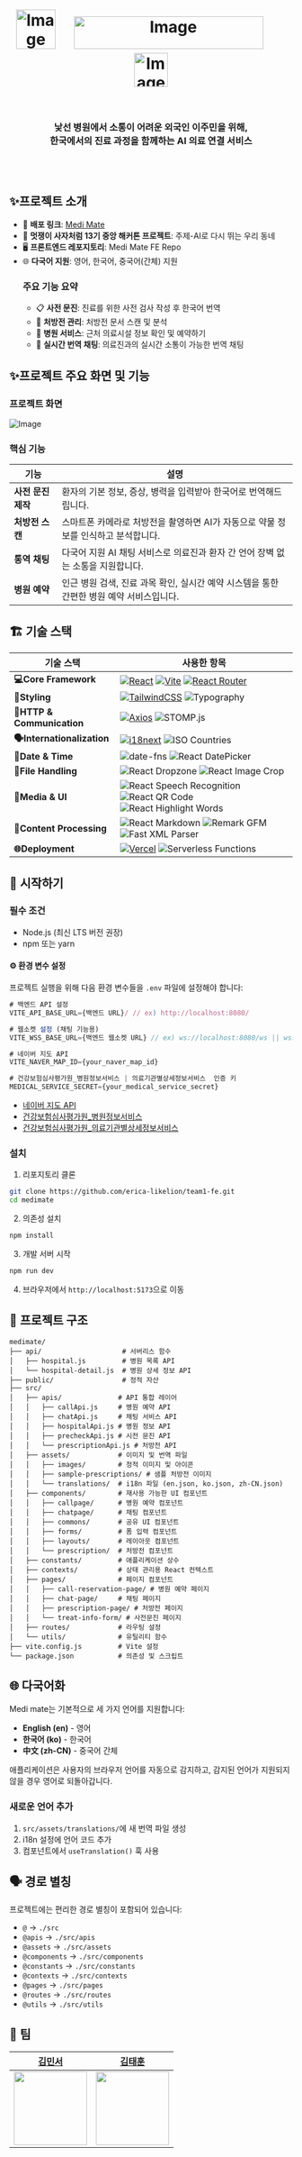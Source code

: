 # <div align = "center"><img width="70" height="70" alt="Image" src="https://github.com/user-attachments/assets/48e4cfa2-e1ea-4ce9-9526-76f7e122d772" />&nbsp;&nbsp;&nbsp;&nbsp;&nbsp;<img width="337" height="58" alt="Image" src="https://github.com/user-attachments/assets/c2db7caa-169c-4425-9871-0785f00c7ba1" /> &nbsp;&nbsp;&nbsp;&nbsp;&nbsp; <img width="60" height="60" alt="Image" src="https://likelion.net/img/favicon.png" /></div>

<br/>

<div align = "center">
 <h3>낯선 병원에서 소통이 어려운 외국인 이주민을 위해, <br/>한국에서의 진료 과정을 함께하는 AI 의료 연결 서비스</h3>
</div>

<br/>
<br/>

## ✨프로젝트 소개
- 🏁 **배포 링크**:  [Medi Mate](https://lion-medimate.vercel.app/home)
- 🦁 **멋쟁이 사자처럼 13기 중앙 해커톤 프로젝트**: 주제-AI로 다시 뛰는 우리 동네
- 🖥️ **프론트엔드 레포지토리**: Medi Mate FE Repo
- 🌐 **다국어 지원**: 영어, 한국어, 중국어(간체) 지원
  ### 주요 기능 요약
  - 📋 **사전 문진**: 진료를 위한 사전 검사 작성 후 한국어 번역
  - 💊 **처방전 관리**: 처방전 문서 스캔 및 분석
  - 🏥 **병원 서비스**: 근처 의료시설 정보 확인 및 예약하기
  - 💬 **실시간 번역 채팅**: 의료진과의 실시간 소통이 가능한 번역 채팅

## ✨프로젝트 주요 화면 및 기능
### 프로젝트 화면
![Image](https://github.com/user-attachments/assets/e7c46fb0-2324-41dc-bb75-e5c6e1660054)
### 핵심 기능
| 기능       | 설명                        |
|------------|-----------------------------|
| **사전 문진 제작**       | 환자의 기본 정보, 증상, 병력을 입력받아 한국어로 번역해드립니다. |
| **처방전 스캔**       | 스마트폰 카메라로 처방전을 촬영하면 AI가 자동으로 약물 정보를 인식하고 분석합니다.| 
| **통역 채팅**       | 다국어 지원 AI 채팅 서비스로 의료진과 환자 간 언어 장벽 없는 소통을 지원합니다. |
| **병원 예약**       | 인근 병원 검색, 진료 과목 확인, 실시간 예약 시스템을 통한 간편한 병원 예약 서비스입니다. |


## 🏗️ 기술 스택

| 기술 스택 | 사용한 항목 |
|----------|------------|
| **💻Core Framework** | [![React](https://img.shields.io/badge/React-61DAFB?style=for-the-badge&logo=react&logoColor=white)](https://reactjs.org/) [![Vite](https://img.shields.io/badge/Vite-646CFF?style=for-the-badge&logo=vite&logoColor=white)](https://vitejs.dev/) [![React Router](https://img.shields.io/badge/React--Router-CA4245?style=for-the-badge&logo=reactrouter&logoColor=white)](https://reactrouter.com/) |
| **🎨Styling** | [![TailwindCSS](https://img.shields.io/badge/Tailwind_CSS-38B2AC?style=for-the-badge&logo=tailwind-css&logoColor=white)](https://tailwindcss.com/) ![Typography](https://img.shields.io/badge/Tailwind_Typography-38B2AC?style=for-the-badge&logo=tailwind-css&logoColor=white) |
| **📡HTTP & Communication** | [![Axios](https://img.shields.io/badge/Axios-5A29E4?style=for-the-badge&logo=axios&logoColor=white)](https://axios-http.com/) ![STOMP.js](https://img.shields.io/badge/STOMP.js-FF6B6B?style=for-the-badge&logo=socketdotio&logoColor=white) |
| **🗣️Internationalization** | [![i18next](https://img.shields.io/badge/i18next-26A69A?style=for-the-badge&logo=i18next&logoColor=white)](https://www.i18next.com/) ![ISO Countries](https://img.shields.io/badge/ISO_Countries-4CAF50?style=for-the-badge&logo=googlemaps&logoColor=white) |
| **📅Date & Time** | ![date-fns](https://img.shields.io/badge/date--fns-770C56?style=for-the-badge&logo=clockify&logoColor=white) ![React DatePicker](https://img.shields.io/badge/React_DatePicker-61DAFB?style=for-the-badge&logo=react&logoColor=white) |
| **📁File Handling** | ![React Dropzone](https://img.shields.io/badge/React_Dropzone-00D9FF?style=for-the-badge&logo=dropbox&logoColor=white) ![React Image Crop](https://img.shields.io/badge/React_Image_Crop-FF6B35?style=for-the-badge&logo=photopea&logoColor=white) |
| **🎤Media & UI** | ![React Speech Recognition](https://img.shields.io/badge/Speech_Recognition-FF4081?style=for-the-badge&logo=googleassistant&logoColor=white) ![React QR Code](https://img.shields.io/badge/QR_Code-000000?style=for-the-badge&logo=qrcode&logoColor=white) ![React Highlight Words](https://img.shields.io/badge/Highlight_Words-FFC107?style=for-the-badge&logo=highlighter&logoColor=white) |
| **📝Content Processing** | ![React Markdown](https://img.shields.io/badge/React_Markdown-000000?style=for-the-badge&logo=markdown&logoColor=white) ![Remark GFM](https://img.shields.io/badge/Remark_GFM-1F2937?style=for-the-badge&logo=github&logoColor=white) ![Fast XML Parser](https://img.shields.io/badge/XML_Parser-FF6600?style=for-the-badge&logo=xml&logoColor=white) |
| **🌐Deployment** | [![Vercel](https://img.shields.io/badge/Vercel-000000?style=for-the-badge&logo=vercel&logoColor=white)](https://vercel.com/) ![Serverless Functions](https://img.shields.io/badge/Serverless-FD5750?style=for-the-badge&logo=serverless&logoColor=white) |

## 🚀  시작하기

### 필수 조건
- Node.js (최신 LTS 버전 권장)
- npm 또는 yarn
#### ⚙️ 환경 변수 설정

프로젝트 실행을 위해 다음 환경 변수들을 `.env` 파일에 설정해야 합니다:

```js
# 백엔드 API 설정
VITE_API_BASE_URL={백엔드 URL}/ // ex) http://localhost:8080/

# 웹소켓 설정 (채팅 기능용)
VITE_WSS_BASE_URL={백엔드 웹소켓 URL} // ex) ws://localhost:8080/ws || wss://localhost:8080/ws 

# 네이버 지도 API
VITE_NAVER_MAP_ID={your_naver_map_id}

# 건강보험심사평가원_병원정보서비스 | 의료기관별상세정보서비스  인증 키 
MEDICAL_SERVICE_SECRET={your_medical_service_secret}
```

- [네이버 지도 API](https://www.ncloud.com/product/applicationService/maps)
- [건강보험심사평가원_병원정보서비스](https://www.data.go.kr/data/15001698/openapi.do#/API%20%EB%AA%A9%EB%A1%9D/getHospBasisList)
- [건강보험심사평가원_의료기관별상세정보서비스](https://www.data.go.kr/data/15001699/openapi.do#/API%20%EB%AA%A9%EB%A1%9D/getDgsbjtInfo2.7)

### 설치

1. 리포지토리 클론
```bash
git clone https://github.com/erica-likelion/team1-fe.git
cd medimate
```

2. 의존성 설치
```bash
npm install
```

3. 개발 서버 시작
```bash
npm run dev
```

4. 브라우저에서 `http://localhost:5173`으로 이동

## 📁 프로젝트 구조

```
medimate/
├── api/                    # 서버리스 함수
│   ├── hospital.js         # 병원 목록 API
│   └── hospital-detail.js  # 병원 상세 정보 API
├── public/                 # 정적 자산
├── src/
│   ├── apis/              # API 통합 레이어
│   │   ├── callApi.js     # 병원 예약 API
│   │   ├── chatApi.js     # 채팅 서비스 API
│   │   ├── hospitalApi.js # 병원 정보 API
│   │   ├── precheckApi.js # 시전 문진 API
│   │   └── prescriptionApi.js # 처방전 API
│   ├── assets/            # 이미지 및 번역 파일
│   │   ├── images/        # 정적 이미지 및 아이콘
│   │   ├── sample-prescriptions/ # 샘플 처방전 이미지
│   │   └── translations/  # i18n 파일 (en.json, ko.json, zh-CN.json)
│   ├── components/        # 재사용 가능한 UI 컴포넌트
│   │   ├── callpage/      # 병원 예약 컴포넌트
│   │   ├── chatpage/      # 채팅 컴포넌트
│   │   ├── commons/       # 공유 UI 컴포넌트
│   │   ├── forms/         # 폼 입력 컴포넌트
│   │   ├── layouts/       # 레이아웃 컴포넌트
│   │   └── prescription/  # 처방전 컴포넌트
│   ├── constants/         # 애플리케이션 상수
│   ├── contexts/          # 상태 관리용 React 컨텍스트
│   ├── pages/             # 페이지 컴포넌트
│   │   ├── call-reservation-page/ # 병원 예약 페이지
│   │   ├── chat-page/     # 채팅 페이지
│   │   ├── prescription-page/ # 처방전 페이지
│   │   └── treat-info-form/ # 사전문진 페이지
│   ├── routes/            # 라우팅 설정
│   └── utils/             # 유틸리티 함수
├── vite.config.js         # Vite 설정
└── package.json           # 의존성 및 스크립트
```

## 🌐 다국어화

Medi mate는 기본적으로 세 가지 언어를 지원합니다:

- **English (en)** - 영어
- **한국어 (ko)** - 한국어
- **中文 (zh-CN)** - 중국어 간체

애플리케이션은 사용자의 브라우저 언어를 자동으로 감지하고, 감지된 언어가 지원되지 않을 경우 영어로 되돌아갑니다.

### 새로운 언어 추가

1. `src/assets/translations/`에 새 번역 파일 생성
2. i18n 설정에 언어 코드 추가
3. 컴포넌트에서 `useTranslation()` 훅 사용

## 🗣️ 경로 별칭

프로젝트에는 편리한 경로 별칭이 포함되어 있습니다:

- `@` → `./src`
- `@apis` → `./src/apis`
- `@assets` → `./src/assets`
- `@components` → `./src/components`
- `@constants` → `./src/constants`
- `@contexts` → `./src/contexts`
- `@pages` → `./src/pages`
- `@routes` → `./src/routes`
- `@utils` → `./src/utils`


## 👥 팀

| [김민서](https://github.com/DoggiKim) | [김태훈](https://github.com/mna11) |
|:---:|:---:|
| <img src="https://github.com/DoggiKim.png" width="130"> | <img src="https://github.com/mna11.png" width="130"> |
